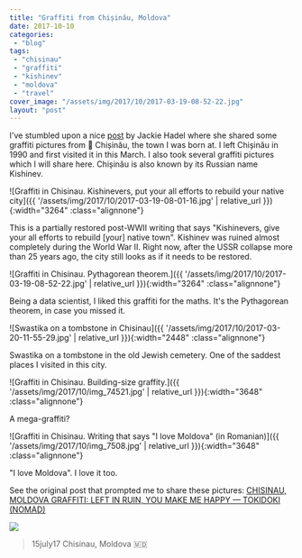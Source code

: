 ```yaml
---
title: "Graffiti from Chișinău, Moldova"
date: 2017-10-10
categories: 
 - "blog"
tags: 
 - "chisinau"
 - "graffiti"
 - "kishinev"
 - "moldova"
 - "travel"
cover_image: "/assets/img/2017/10/2017-03-19-08-52-22.jpg"
layout: "post"
---
```


I've stumbled upon a nice [post](http://jacquelinemhadel.com/2017/07/16/chisinau-moldova-graffiti-left-in-ruin-you-make-me-happy/) by Jackie Hadel where she shared some graffiti pictures from  Chișinău, the town I was born at. I left Chișinău in 1990 and first visited it in this March. I also took several graffiti pictures which I will share here. Chișinău is also known by its Russian name Kishinev.

![Graffiti in Chisinau. Kishinevers, put your all efforts to rebuild your native city]({{ '/assets/img/2017/10/2017-03-19-08-01-16.jpg' | relative_url }}){:width="3264" :class="alignnone"}

This is a partially restored post-WWII writing that says "Kishinevers, give your all efforts to rebuild [your] native town". Kishinev was ruined almost completely during the World War II. Right now, after the USSR collapse more than 25 years ago, the city still looks as if it needs to be restored.

![Graffiti in Chisinau. Pythagorean theorem.]({{ '/assets/img/2017/10/2017-03-19-08-52-22.jpg' | relative_url }}){:width="3264" :class="alignnone"}

Being a data scientist, I liked this graffiti for the maths. It's the Pythagorean theorem, in case you missed it.

![Swastika on a tombstone in Chisinau]({{ '/assets/img/2017/10/2017-03-20-11-55-29.jpg' | relative_url }}){:width="2448" :class="alignnone"}

Swastika on a tombstone in the old Jewish cemetery. One of the saddest places I visited in this city.

![Graffiti in Chisinau. Building-size graffity.]({{ '/assets/img/2017/10/img_74521.jpg' | relative_url }}){:width="3648" :class="alignnone"}

A mega-graffiti?

![Graffiti in Chisinau. Writing that says "I love Moldova" (in Romanian)]({{ '/assets/img/2017/10/img_7508.jpg' | relative_url }}){:width="3648" :class="alignnone"}

"I love Moldova". I love it too.

See the original post that prompted me to share these pictures: [CHISINAU, MOLDOVA GRAFFITI: LEFT IN RUIN, YOU MAKE ME HAPPY — TOKIDOKI (NOMAD)](http://jacquelinemhadel.com/2017/07/16/chisinau-moldova-graffiti-left-in-ruin-you-make-me-happy/)

[![](https://jacquelinemhadel.files.wordpress.com/2017/07/img_4901.jpg?quality=80&strip=info&w=1600)](http://jacquelinemhadel.com/2017/07/16/chisinau-moldova-graffiti-left-in-ruin-you-make-me-happy/)

> 15july17 Chisinau, Moldova 🇲🇩


 

 
